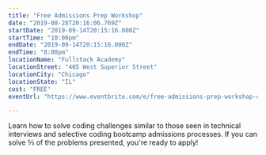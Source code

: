 ```yaml
---
title: "Free Admissions Prep Workshop"
date: "2019-08-28T20:16:06.769Z"
startDate: "2019-09-14T20:15:16.000Z"
startTime: "10:00pm"
endDate: "2019-09-14T20:15:16.000Z"
endTime: "8:00pm"
locationName: "Fullstack Academy"
locationStreet: "405 West Superior Street"
locationCity: "Chicago"
locationState: "IL"
cost: "FREE"
eventUrl: "https://www.eventbrite.com/e/free-admissions-prep-workshop-chicago-campus-tickets-63173248888"

---
```


Learn how to solve coding challenges similar to those seen in technical interviews and selective coding bootcamp admissions processes. If you can solve ⅔ of the problems presented, you're ready to apply!

